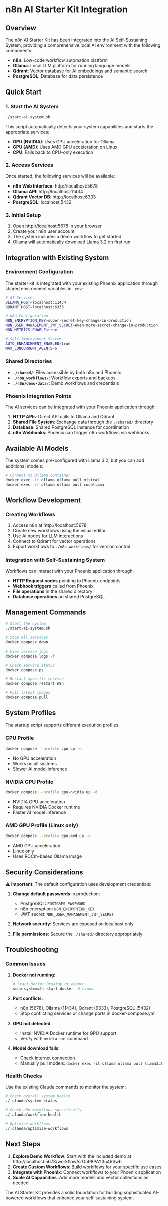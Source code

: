 # n8n AI Starter Kit Integration

## Overview

The n8n AI Starter Kit has been integrated into the AI Self-Sustaining System, providing a comprehensive local AI environment with the following components:

- **n8n**: Low-code workflow automation platform
- **Ollama**: Local LLM platform for running language models
- **Qdrant**: Vector database for AI embeddings and semantic search
- **PostgreSQL**: Database for data persistence

## Quick Start

### 1. Start the AI System

```bash
./start-ai-system.sh
```

This script automatically detects your system capabilities and starts the appropriate services:
- **GPU (NVIDIA)**: Uses GPU acceleration for Ollama
- **GPU (AMD)**: Uses AMD GPU acceleration on Linux
- **CPU**: Falls back to CPU-only execution

### 2. Access Services

Once started, the following services will be available:

- **n8n Web Interface**: http://localhost:5678
- **Ollama API**: http://localhost:11434
- **Qdrant Vector DB**: http://localhost:6333
- **PostgreSQL**: localhost:5432

### 3. Initial Setup

1. Open http://localhost:5678 in your browser
2. Create your n8n user account
3. The system includes a demo workflow to get started
4. Ollama will automatically download Llama 3.2 on first run

## Integration with Existing System

### Environment Configuration

The starter kit is integrated with your existing Phoenix application through shared environment variables in `.env`:

```bash
# AI Services
OLLAMA_HOST=localhost:11434
QDRANT_HOST=localhost:6333

# n8n Configuration  
N8N_ENCRYPTION_KEY=super-secret-key-change-in-production
N8N_USER_MANAGEMENT_JWT_SECRET=even-more-secret-change-in-production
N8N_METRICS_ENABLE=true

# Self-Improvement System
AUTO_ENHANCEMENT_ENABLED=true
MAX_CONCURRENT_AGENTS=5
```

### Shared Directories

- **`./shared/`**: Files accessible by both n8n and Phoenix
- **`./n8n_workflows/`**: Workflow exports and backups
- **`./n8n/demo-data/`**: Demo workflows and credentials

### Phoenix Integration Points

The AI services can be integrated with your Phoenix application through:

1. **HTTP APIs**: Direct API calls to Ollama and Qdrant
2. **Shared File System**: Exchange data through the `./shared/` directory
3. **Database**: Shared PostgreSQL instance for coordination
4. **n8n Webhooks**: Phoenix can trigger n8n workflows via webhooks

## Available AI Models

The system comes pre-configured with Llama 3.2, but you can add additional models:

```bash
# Connect to Ollama container
docker exec -it ollama ollama pull mistral
docker exec -it ollama ollama pull codellama
```

## Workflow Development

### Creating Workflows

1. Access n8n at http://localhost:5678
2. Create new workflows using the visual editor
3. Use AI nodes for LLM interactions
4. Connect to Qdrant for vector operations
5. Export workflows to `./n8n_workflows/` for version control

### Integration with Self-Sustaining System

Workflows can interact with your Phoenix application through:

- **HTTP Request nodes** pointing to Phoenix endpoints
- **Webhook triggers** called from Phoenix
- **File operations** in the shared directory
- **Database operations** on shared PostgreSQL

## Management Commands

```bash
# Start the system
./start-ai-system.sh

# Stop all services
docker compose down

# View service logs
docker compose logs -f

# Check service status
docker compose ps

# Restart specific service
docker compose restart n8n

# Pull latest images
docker compose pull
```

## System Profiles

The startup script supports different execution profiles:

### CPU Profile
```bash
docker compose --profile cpu up -d
```
- No GPU acceleration
- Works on all systems
- Slower AI model inference

### NVIDIA GPU Profile
```bash
docker compose --profile gpu-nvidia up -d
```
- NVIDIA GPU acceleration
- Requires NVIDIA Docker runtime
- Faster AI model inference

### AMD GPU Profile (Linux only)
```bash
docker compose --profile gpu-amd up -d
```
- AMD GPU acceleration
- Linux only
- Uses ROCm-based Ollama image

## Security Considerations

⚠️ **Important**: The default configuration uses development credentials:

1. **Change default passwords** in production:
   - PostgreSQL: `POSTGRES_PASSWORD`
   - n8n encryption: `N8N_ENCRYPTION_KEY`
   - JWT secret: `N8N_USER_MANAGEMENT_JWT_SECRET`

2. **Network security**: Services are exposed on localhost only
3. **File permissions**: Secure the `./shared/` directory appropriately

## Troubleshooting

### Common Issues

1. **Docker not running**:
   ```bash
   # Start Docker Desktop or daemon
   sudo systemctl start docker  # Linux
   ```

2. **Port conflicts**:
   - n8n (5678), Ollama (11434), Qdrant (6333), PostgreSQL (5432)
   - Stop conflicting services or change ports in docker-compose.yml

3. **GPU not detected**:
   - Install NVIDIA Docker runtime for GPU support
   - Verify with `nvidia-smi` command

4. **Model download fails**:
   - Check internet connection
   - Manually pull models: `docker exec -it ollama ollama pull llama3.2`

### Health Checks

Use the existing Claude commands to monitor the system:

```bash
# Check overall system health
./.claude/system-status

# Check n8n workflows specifically  
./.claude/workflow-health

# Optimize workflows
./.claude/optimize-workflows
```

## Next Steps

1. **Explore Demo Workflow**: Start with the included demo at http://localhost:5678/workflow/srOnR8PAY3u4RSwb
2. **Create Custom Workflows**: Build workflows for your specific use cases
3. **Integrate with Phoenix**: Connect workflows to your Phoenix application
4. **Scale AI Capabilities**: Add more models and vector collections as needed

The AI Starter Kit provides a solid foundation for building sophisticated AI-powered workflows that enhance your self-sustaining system.